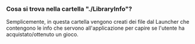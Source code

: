 ### Cosa si trova nella cartella "./LibraryInfo"?
Semplicemente, in questa cartella vengono creati dei file dal Launcher che contengono le info che servono all'applicazione per capire se l'utente ha acquistato/ottenuto un gioco.